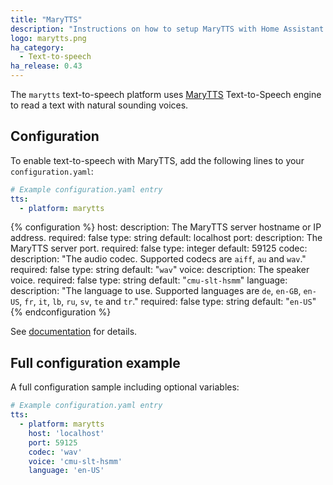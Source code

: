 ```yaml
---
title: "MaryTTS"
description: "Instructions on how to setup MaryTTS with Home Assistant."
logo: marytts.png
ha_category:
  - Text-to-speech
ha_release: 0.43
---
```


The `marytts` text-to-speech platform uses [MaryTTS](http://mary.dfki.de/) Text-to-Speech engine to read a text with natural sounding voices.

## Configuration

To enable text-to-speech with MaryTTS, add the following lines to your `configuration.yaml`:

```yaml
# Example configuration.yaml entry
tts:
  - platform: marytts
```

{% configuration %}
host:
  description: The MaryTTS server hostname or IP address.
  required: false
  type: string
  default: localhost
port:
  description: The MaryTTS server port.
  required: false
  type: integer
  default: 59125
codec:
  description: "The audio codec. Supported codecs are `aiff`, `au` and `wav`."
  required: false
  type: string
  default: "`wav`"
voice:
  description: The speaker voice.
  required: false
  type: string
  default: "`cmu-slt-hsmm`"
language:
  description: "The language to use. Supported languages are `de`, `en-GB`, `en-US`, `fr`, `it`, `lb`, `ru`, `sv`, `te` and `tr`."
  required: false
  type: string
  default: "`en-US`"
{% endconfiguration %}

See [documentation](http://mary.dfki.de/documentation/index.html) for details.

## Full configuration example

A full configuration sample including optional variables:

```yaml
# Example configuration.yaml entry
tts:
  - platform: marytts
    host: 'localhost'
    port: 59125
    codec: 'wav'
    voice: 'cmu-slt-hsmm'
    language: 'en-US'
```
